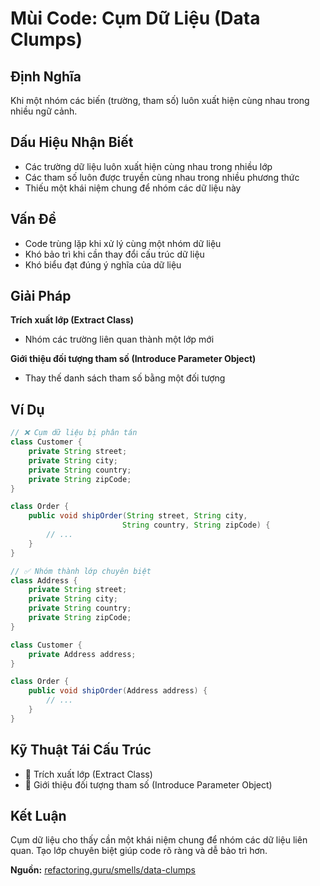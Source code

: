 # **Mùi Code: Cụm Dữ Liệu (Data Clumps)**

## **Định Nghĩa**
Khi một nhóm các biến (trường, tham số) luôn xuất hiện cùng nhau trong nhiều ngữ cảnh.

## **Dấu Hiệu Nhận Biết**
- Các trường dữ liệu luôn xuất hiện cùng nhau trong nhiều lớp
- Các tham số luôn được truyền cùng nhau trong nhiều phương thức
- Thiếu một khái niệm chung để nhóm các dữ liệu này

## **Vấn Đề**
- Code trùng lặp khi xử lý cùng một nhóm dữ liệu
- Khó bảo trì khi cần thay đổi cấu trúc dữ liệu
- Khó biểu đạt đúng ý nghĩa của dữ liệu

## **Giải Pháp**
**Trích xuất lớp (Extract Class)**
- Nhóm các trường liên quan thành một lớp mới

**Giới thiệu đối tượng tham số (Introduce Parameter Object)**
- Thay thế danh sách tham số bằng một đối tượng

## **Ví Dụ**
```java
// ❌ Cụm dữ liệu bị phân tán
class Customer {
    private String street;
    private String city;
    private String country;
    private String zipCode;
}

class Order {
    public void shipOrder(String street, String city, 
                         String country, String zipCode) {
        // ...
    }
}

// ✅ Nhóm thành lớp chuyên biệt
class Address {
    private String street;
    private String city;
    private String country;
    private String zipCode;
}

class Customer {
    private Address address;
}

class Order {
    public void shipOrder(Address address) {
        // ...
    }
}
```

## **Kỹ Thuật Tái Cấu Trúc**
- 🔧 Trích xuất lớp (Extract Class)
- 🔧 Giới thiệu đối tượng tham số (Introduce Parameter Object)

## **Kết Luận**
Cụm dữ liệu cho thấy cần một khái niệm chung để nhóm các dữ liệu liên quan. Tạo lớp chuyên biệt giúp code rõ ràng và dễ bảo trì hơn.

**Nguồn:** [refactoring.guru/smells/data-clumps](https://refactoring.guru/smells/data-clumps)
